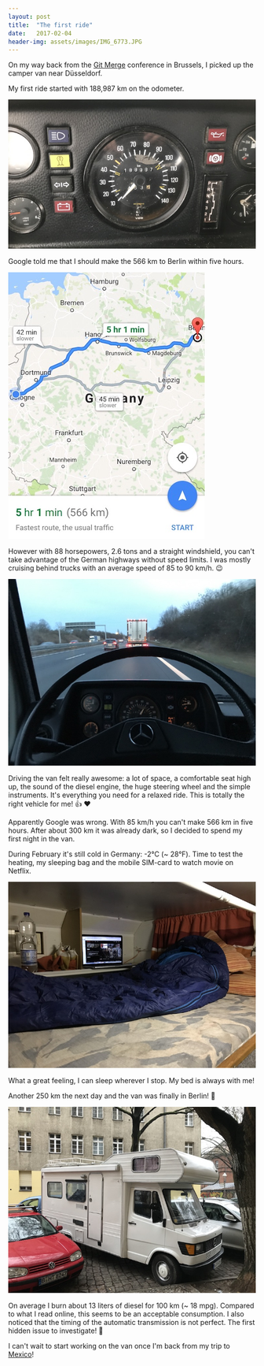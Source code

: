 ```yaml
---
layout: post
title:  "The first ride"
date:   2017-02-04
header-img: assets/images/IMG_6773.JPG
---
```


On my way back from the [Git Merge](https://git-merge.com/) conference in Brussels, I picked up the camper van near Düsseldorf.

My first ride started with 188,987 km on the odometer.

![Odometer before the first trip](/assets/images/IMG_6767.JPG)

Google told me that I should make the 566 km to Berlin within five hours.

![Route from Düsseldorf to Berlin](/assets/images/IMG_6766.JPG)

However with 88 horsepowers, 2.6 tons and a straight windshield, you can't take advantage of the German highways without speed limits. I was mostly cruising behind trucks with an average speed of 85 to 90 km/h. :wink:

![Driving on the highway](/assets/images/IMG_6773.JPG)

Driving the van felt really awesome: a lot of space, a comfortable seat high up, the sound of the diesel engine, the huge steering wheel and the simple instruments. It's everything you need for a relaxed ride. This is totally the right vehicle for me! :+1: :heart:

Apparently Google was wrong. With 85 km/h you can't make 566 km in five hours. After about 300 km it was already dark, so I decided to spend my first night in the van.

During February it's still cold in Germany: -2°C (~ 28°F). Time to test the heating, my sleeping bag and the mobile SIM-card to watch movie on Netflix.

![Sleeping bag in the alcove](/assets/images/IMG_6777.JPG)

What a great feeling, I can sleep wherever I stop. My bed is always with me!

Another 250 km the next day and the van was finally in Berlin! :tada:

![The camper van parked in Berlin](/assets/images/IMG_6790.JPG)

On average I burn about 13 liters of diesel for 100 km (~ 18 mpg). Compared to what I read online, this seems to be an acceptable consumption. I also noticed that the timing of the automatic transmission is not perfect. The first hidden issue to investigate! :wrench:

I can't wait to start working on the van once I'm back from my trip to [Mexico](http://sayulitacowork.com/)!
